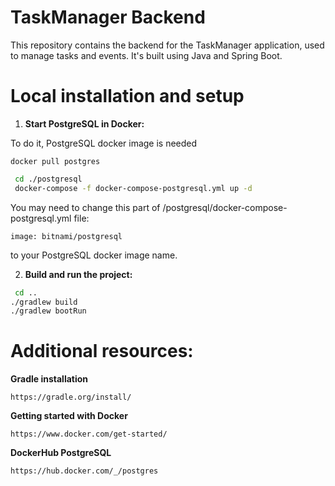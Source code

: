 # TaskManager Backend

This repository contains the backend for the TaskManager application, used to manage tasks and events. It's built using Java and Spring Boot.


# Local installation and setup

1. **Start PostgreSQL in Docker:**

To do it, PostgreSQL docker image is needed
```
docker pull postgres
```
```bash
 cd ./postgresql
 docker-compose -f docker-compose-postgresql.yml up -d
```
You may need to change this part of /postgresql/docker-compose-postgresql.yml file:
```
image: bitnami/postgresql
```
to your PostgreSQL docker image name.

2. **Build and run the project:**
```bash
 cd ..
./gradlew build
./gradlew bootRun
```

# Additional resources:
**Gradle installation**
```
https://gradle.org/install/
```

**Getting started with Docker**
```
https://www.docker.com/get-started/
```

**DockerHub PostgreSQL**
```
https://hub.docker.com/_/postgres
```